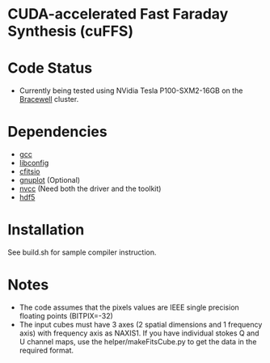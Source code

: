 # CUDA-accelerated Fast Faraday Synthesis (cuFFS)

Code Status
============
* Currently being tested using NVidia Tesla P100-SXM2-16GB on the [Bracewell](https://confluence.csiro.au/display/SC/CSIRO+Accelerator+Cluster+-+Bracewell) cluster.

Dependencies
============
* [gcc](https://gcc.gnu.org/)
* [libconfig](http://www.hyperrealm.com/libconfig/)
* [cfitsio](http://heasarc.gsfc.nasa.gov/fitsio/fitsio.html)
* [gnuplot](http://www.gnuplot.info/) (Optional)
* [nvcc](docs.nvidia.com/cuda/cuda-compiler-driver-nvcc/) (Need both the driver and the toolkit)
* [hdf5](https://support.hdfgroup.org/HDF5/)

Installation
============
See build.sh for sample compiler instruction.

Notes
=====
* The code assumes that the pixels values are IEEE single precision floating points (BITPIX=-32)
* The input cubes must have 3 axes (2 spatial dimensions and 1 frequency axis) with frequency axis as NAXIS1. If you have individual stokes Q and U channel maps, use the helper/makeFitsCube.py to get the data in the required format.
